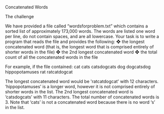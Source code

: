 Concatenated Words

The challenge

We have provided a file called “wordsforproblem.txt” which contains a sorted list of
approximately 173,000 words. The words are listed one word per line, do not contain spaces,
and are all lowercase.
Your task is to write a program that reads the file and provides the following:
❖ the longest concatenated word (that is, the longest word that is comprised entirely of
shorter words in the file)
❖ the 2nd longest concatenated word
❖ the total count of all the concatenated words in the file

For example, if the file contained:
cat
cats
catsdogcats
dog
dogcatsdog
hippopotamuses
rat
ratcatdogcat

The longest concatenated word would be 'ratcatdogcat' with 12 characters. ‘hippopotamuses’ is
a longer word, however it is not comprised entirely of shorter words in the list. The 2nd longest
concatenated word is ‘catsdogcats’ with 11 characters. The total number of concatenated words
is 3. Note that ‘cats’ is not a concatenated word because there is no word ‘s’ in the list.


